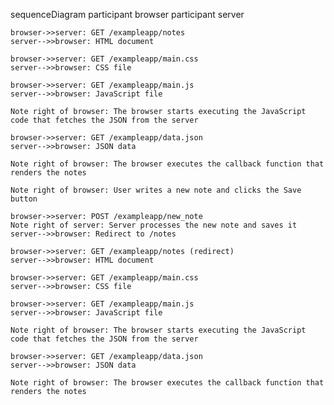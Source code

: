 sequenceDiagram
    participant browser
    participant server

    browser->>server: GET /exampleapp/notes
    server-->>browser: HTML document

    browser->>server: GET /exampleapp/main.css
    server-->>browser: CSS file

    browser->>server: GET /exampleapp/main.js
    server-->>browser: JavaScript file

    Note right of browser: The browser starts executing the JavaScript code that fetches the JSON from the server

    browser->>server: GET /exampleapp/data.json
    server-->>browser: JSON data

    Note right of browser: The browser executes the callback function that renders the notes

    Note right of browser: User writes a new note and clicks the Save button

    browser->>server: POST /exampleapp/new_note
    Note right of server: Server processes the new note and saves it
    server-->>browser: Redirect to /notes

    browser->>server: GET /exampleapp/notes (redirect)
    server-->>browser: HTML document

    browser->>server: GET /exampleapp/main.css
    server-->>browser: CSS file

    browser->>server: GET /exampleapp/main.js
    server-->>browser: JavaScript file

    Note right of browser: The browser starts executing the JavaScript code that fetches the JSON from the server

    browser->>server: GET /exampleapp/data.json
    server-->>browser: JSON data

    Note right of browser: The browser executes the callback function that renders the notes
